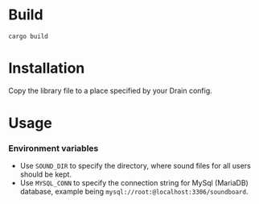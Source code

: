 # Build
`cargo build`

# Installation
Copy the library file to a place specified by your Drain config.

# Usage

### Environment variables

- Use `SOUND_DIR` to specify the directory, where sound files for all users should be kept.
- Use `MYSQL_CONN` to specify the connection string for MySql (MariaDB) database, example being `mysql://root:@localhost:3306/soundboard`.